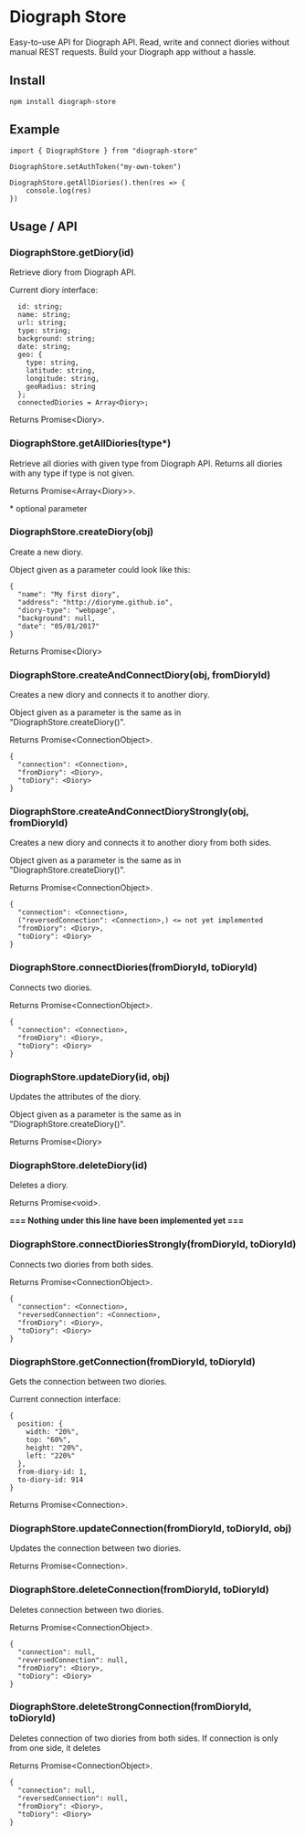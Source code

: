 # Diograph Store

Easy-to-use API for Diograph API. Read, write and connect diories without manual REST requests. Build your Diograph app without a hassle.

## Install

```
npm install diograph-store
```

## Example

```
import { DiographStore } from "diograph-store"

DiographStore.setAuthToken("my-own-token")

DiographStore.getAllDiories().then(res => {
    console.log(res)
})
```

## Usage / API

### DiographStore.getDiory(id)

Retrieve diory from Diograph API.

Current diory interface:
```
  id: string;
  name: string;
  url: string;
  type: string;
  background: string;
  date: string;
  geo: {
    type: string,
    latitude: string,
    longitude: string,
    geoRadius: string
  };
  connectedDiories = Array<Diory>;
```

Returns Promise\<Diory>.

### DiographStore.getAllDiories(type\*)

Retrieve all diories with given type from Diograph API. Returns all diories with any type if type is not given.

Returns Promise\<Array\<Diory\>\>.

\* optional parameter

### DiographStore.createDiory(obj)

Create a new diory.

Object given as a parameter could look like this:
```
{
  "name": "My first diory",
  "address": "http://dioryme.github.io",
  "diory-type": "webpage",
  "background": null,
  "date": "05/01/2017"
}
```

Returns Promise\<Diory>

### DiographStore.createAndConnectDiory(obj, fromDioryId)

Creates a new diory and connects it to another diory.

Object given as a parameter is the same as in "DiographStore.createDiory()".

Returns Promise\<ConnectionObject>.

```
{
  "connection": <Connection>,
  "fromDiory": <Diory>,
  "toDiory": <Diory>
}
```

### DiographStore.createAndConnectDioryStrongly(obj, fromDioryId)

Creates a new diory and connects it to another diory from both sides.

Object given as a parameter is the same as in "DiographStore.createDiory()".

Returns Promise\<ConnectionObject>.

```
{
  "connection": <Connection>,
  ("reversedConnection": <Connection>,) <= not yet implemented
  "fromDiory": <Diory>,
  "toDiory": <Diory>
}
```

### DiographStore.connectDiories(fromDioryId, toDioryId)

Connects two diories.

Returns Promise\<ConnectionObject>.

```
{
  "connection": <Connection>,
  "fromDiory": <Diory>,
  "toDiory": <Diory>
}
```

### DiographStore.updateDiory(id, obj)

Updates the attributes of the diory.

Object given as a parameter is the same as in "DiographStore.createDiory()".

Returns Promise\<Diory>


### DiographStore.deleteDiory(id)

Deletes a diory.

Returns Promise\<void>.


**=== Nothing under this line have been implemented yet ===**


### DiographStore.connectDioriesStrongly(fromDioryId, toDioryId)

Connects two diories from both sides.

Returns Promise\<ConnectionObject>.

```
{
  "connection": <Connection>,
  "reversedConnection": <Connection>,
  "fromDiory": <Diory>,
  "toDiory": <Diory>
}
```

### DiographStore.getConnection(fromDioryId, toDioryId)

Gets the connection between two diories.

Current connection interface:
```
{
  position: {
    width: "20%",
    top: "60%",
    height: "20%",
    left: "220%"
  },
  from-diory-id: 1,
  to-diory-id: 914
}
```

Returns Promise\<Connection>.


### DiographStore.updateConnection(fromDioryId, toDioryId, obj)

Updates the connection between two diories.

Returns Promise\<Connection>.


### DiographStore.deleteConnection(fromDioryId, toDioryId)

Deletes connection between two diories.

Returns Promise\<ConnectionObject>.

```
{
  "connection": null,
  "reversedConnection": null,
  "fromDiory": <Diory>,
  "toDiory": <Diory>
}
```

### DiographStore.deleteStrongConnection(fromDioryId, toDioryId)

Deletes connection of two diories from both sides. If connection is only from one side, it deletes

Returns Promise\<ConnectionObject>.

```
{
  "connection": null,
  "reversedConnection": null,
  "fromDiory": <Diory>,
  "toDiory": <Diory>
}
```
